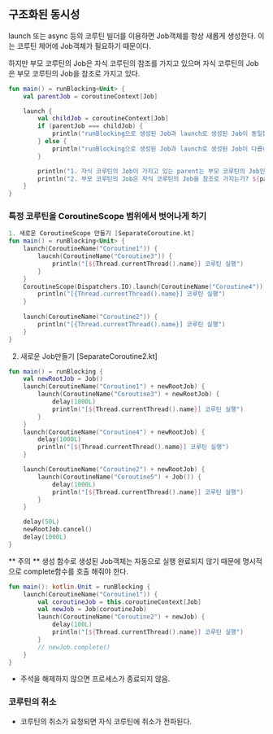 ## 구조화된 동시성 
launch 또는 async 등의 코루틴 빌더를 이용하면 Job객체를 항상 새롭게 생성한다. 
이는 코루틴 제어에 Job객체가 필요하기 때문이다.

하지만 부모 코루틴의 Job은 자식 코루틴의 참조를 가지고 있으며 자식 코루틴의 Job은 부모 코루틴의 Job을 참조로 가지고 있다.
```kotlin
fun main() = runBlocking<Unit> {
    val parentJob = coroutineContext[Job]

    launch {
        val childJob = coroutineContext[Job]
        if (parentJob === childJob) {
            println("runBlocking으로 생성된 Job과 launch로 생성된 Job이 동일합니다.")
        } else {
            println("runBlocking으로 생성된 Job과 launch로 생성된 Job이 다릅니다.")
        }

        println("1. 자식 코루틴의 Job이 가지고 있는 parent는 부모 코루틴의 Job인가? ${childJob?.parent == parentJob}")
        println("2. 부모 코루틴의 Job은 자식 코루틴의 Job을 참조로 가지는가? ${parentJob?.children?.contains(childJob)}")
    }
}
```

### 특정 코루틴을 CoroutineScope 범위에서 벗어나게 하기
```kotlin
1. 새로운 CoroutineScope 만들기 [SeparateCoroutine.kt]
fun main() = runBlocking<Unit> { 
    launch(CoroutineName("Coroutine1")) {
        laucnh(CoroutineName("Coroutine3")) {
            println("[${Thread.currentThread().name}] 코루틴 실행")
        }
    }
    CoroutineScope(Dispatchers.IO).launch(CoroutineName("Coroutine4")) {
        println("[{Thread.currentThread().name}] 코루틴 실행")
    }
    
    launch(CoroutineName("Coroutine2")) {
        println("[{Thread.currentThread().name}] 코루틴 실행")
    }
}
```

2. 새로운 Job만들기 [SeparateCoroutine2.kt]
```kotlin
fun main() = runBlocking {
    val newRootJob = Job()
    launch(CoroutineName("Coroutine1") + newRootJob) {
        launch(CoroutineName("Coroutine3") + newRootJob) {
            delay(1000L)
            println("[${Thread.currentThread().name}] 코루틴 실행")
        }
    }
    launch(CoroutineName("Coroutine4") + newRootJob) {
        delay(1000L)
        println("[${Thread.currentThread().name}] 코루틴 실행")
    }

    launch(CoroutineName("Coroutine2") + newRootJob) {
        launch(CoroutineName("Coroutine5") + Job()) {
            delay(1000L)
            println("[${Thread.currentThread().name}] 코루틴 실행")
        }
    }

    delay(50L)
    newRootJob.cancel()
    delay(1000L)
}
```
** 주의 **
생성 함수로 생성된 Job객체는 자동으로 실행 완료되지 않기 때문에 명시적으로 complete함수를 호출 해줘야 한다.
```kotlin
fun main(): kotlin.Unit = runBlocking {
    launch(CoroutineName("Coroutine1")) {
        val coroutineJob = this.coroutineContext[Job]
        val newJob = Job(coroutineJob)
        launch(CoroutineName("Coroutine2") + newJob) {
            delay(100L)
            println("[${Thread.currentThread().name}] 코루틴 실행")
        }
        // newJob.complete()
    }
}
```
- 주석을 해제하지 않으면 프로세스가 종료되지 않음.


### 코루틴의 취소 
- 코루틴의 취소가 요청되면 자식 코루틴에 취소가 전파된다. 
 